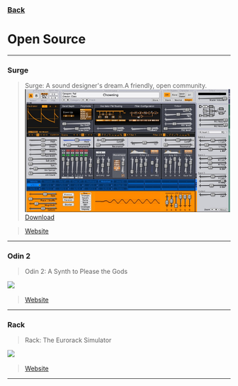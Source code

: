 ### [Back](README.md)
# Open Source
---
### Surge
>  Surge: A sound designer's dream.A friendly, open community.
[![](https://github.com/surge-synthesizer/surge-synthesizer.github.io/blob/master/assets/images/Hero_Plug.jpg?raw=true)](https://github.com/surge-synthesizer/releases/releases/download/1.9.0/Surge-1.9.0-Setup.dmg)
> [Download](https://github.com/surge-synthesizer/releases/releases/download/1.9.0/Surge-1.9.0-Setup.dmg)

> [Website](https://surge-synthesizer.github.io/)
---
### Odin 2
>  Odin 2: A Synth to Please the Gods
<!-- Link to Photo & link to Info -->
[![](https://www.thewavewarden.com/assets/odin2_fading.png)](https://www.thewavewarden.com/odin2)

> [Website](https://www.thewavewarden.com/odin2)
---
### Rack
>  Rack: The Eurorack Simulator
<!-- Link to Photo -->
![](https://vcvrack.com/Rack/polyphony.png)

> [Website](https://www.thewavewarden.com/odin2)
---
